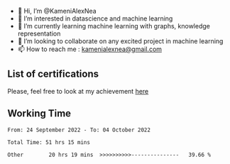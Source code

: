 - 👋 Hi, I’m @KameniAlexNea
- 👀 I’m interested in datascience and machine learning
- 🌱 I’m currently learning machine learning with graphs, knowledge representation
- 💞️ I’m looking to collaborate on any excited project in machine learning
- 📫 How to reach me : kamenialexnea@gmail.com

## List of certifications

Please, feel free to look at my achievement [here](https://github.com/KameniAlexNea/alex-certification)

## Working Time

<!--START_SECTION:waka-->

```text
From: 24 September 2022 - To: 04 October 2022

Total Time: 51 hrs 15 mins

Other        20 hrs 19 mins  >>>>>>>>>>---------------   39.66 %
```

<!--END_SECTION:waka-->

<!---
KameniAlexNea/KameniAlexNea is a ✨ special ✨ repository because its `README.md` (this file) appears on your GitHub profile.
You can click the Preview link to take a look at your changes.
--->

